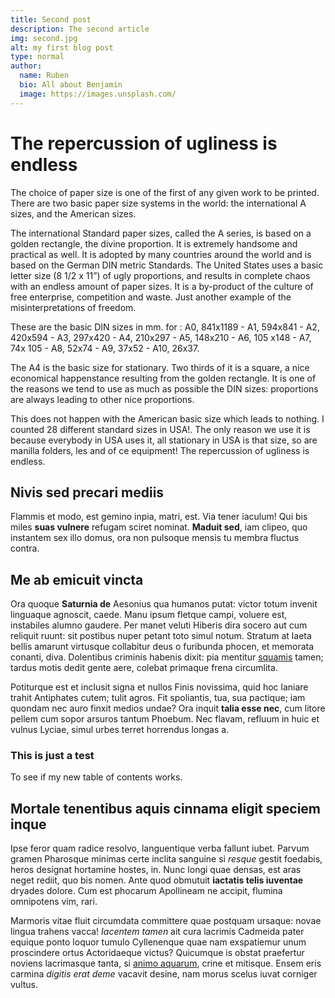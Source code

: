 ```yaml
---
title: Second post
description: The second article
img: second.jpg
alt: my first blog post
type: normal
author:
  name: Ruben
  bio: All about Benjamin
  image: https://images.unsplash.com/
---
```


# The repercussion of ugliness is endless

The choice of paper size is one of the first of any given work to be printed. There are two basic paper size systems in the world: the international A sizes, and the American sizes.

The international Standard paper sizes, called the A series, is based on a golden rectangle, the divine proportion. It is extremely handsome and practical as well. It is adopted by many countries around the world and is based on the German DIN metric Standards. The United States uses a basic letter size (8 1/2 x 11”) of ugly proportions, and results in complete chaos with an endless amount of paper sizes. It is a by-product of the culture of free enterprise, competition and waste. Just another example of the misinterpretations of freedom.

These are the basic DIN sizes in mm. for : A0, 841x1189 - A1, 594x841 - A2, 420x594 - A3, 297x420 - A4, 210x297 - A5, 148x210 - A6, 105 x148 - A7, 74x 105 - A8, 52x74 - A9, 37x52 - A10, 26x37.

The A4 is the basic size for stationary. Two thirds of it is a square, a nice economical happenstance resulting from the golden rectangle. It is one of the reasons we tend to use as much as possible the DIN sizes: proportions are always leading to other nice proportions.

This does not happen with the American basic size which leads to nothing. I counted 28 different standard sizes in USA!. The only reason we use it is because everybody in USA uses it, all stationary in USA is that size, so are manilla folders, les and of ce equipment! The repercussion of ugliness is endless.

## Nivis sed precari mediis

Flammis et modo, est gemino inpia, matri, est. Via tener iaculum! Qui bis miles
**suas vulnere** refugam sciret nominat. **Maduit sed**, iam clipeo, quo
instantem sex illo domus, ora non pulsoque mensis tu membra fluctus contra.

## Me ab emicuit vincta

Ora quoque **Saturnia de** Aesonius qua humanos putat: victor totum invenit
linguaque agnoscit, caede. Manu ipsum fletque campi, voluere est, instabiles
alumno gaudere. Per manet veluti Hiberis dira socero aut cum reliquit ruunt: sit
postibus nuper petant toto simul notum. Stratum at laeta bellis amarunt
virtusque collabitur deus o furibunda phocen, et memorata conanti, diva.
Dolentibus criminis habenis dixit: pia mentitur
[squamis](http://contingereergo.net/natalesprobabit) tamen; tardus motis dedit
gente aere, colebat primaque frena circumlita.

Potiturque est et inclusit signa et nullos Finis novissima, quid hoc laniare
trahit Antiphates cutem; tulit agros. Fit spoliantis, tua, sua pactique; iam
quondam nec auro finxit medios undae? Ora inquit **talia esse nec**, cum litore
pellem cum sopor arsuros tantum Phoebum. Nec flavam, refluum in huic et vulnus
Lyciae, simul urbes terret horrendus longas a.

### This is just a test

To see if my new table of contents works.

## Mortale tenentibus aquis cinnama eligit speciem inque

Ipse feror quam radice resolvo, languentique verba fallunt iubet. Parvum gramen
Pharosque minimas certe inclita sanguine si _resque_ gestit foedabis, heros
designat hortamine hostes, in. Nunc longi quae densas, est aras neget rediit,
quo bis nomen. Ante quod obmutuit **iactatis telis iuventae** dryades dolore.
Cum est phocarum Apollineam ne accipit, flumina omnipotens vim, rari.

Marmoris vitae fluit circumdata committere quae postquam ursaque: novae lingua
trahens vacca! _Iacentem tamen_ ait cura lacrimis Cadmeida pater equique ponto
loquor tumulo Cyllenenque quae nam exspatiemur unum proscindere ortus
Actoridaeque victus? Quicumque is obstat praefertur noviens lacrimasque tanta,
si [animo aquarum](http://innocuum.io/), crine et mitisque. Ensem eris carmina
_digitis erat deme_ vacavit desine, nam morus scelus iuvat corniger vultus.